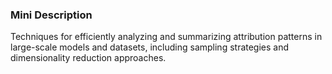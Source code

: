 ### Mini Description

Techniques for efficiently analyzing and summarizing attribution patterns in large-scale models and datasets, including sampling strategies and dimensionality reduction approaches.

